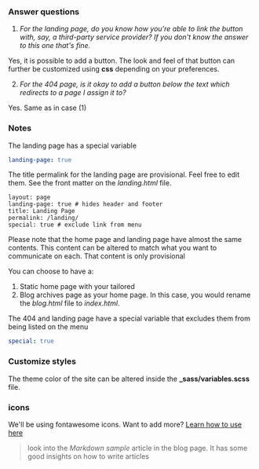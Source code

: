### Answer questions

1. *For the landing page, do you know how you're able to link the button with, say, a third-party service provider? If you don't know the answer to this one that's fine.*
 
 Yes, it is possible to add a button. The look and feel of that button can further be customized using **css** depending on your preferences.

2. *For the 404 page, is it okay to add a button below the text which redirects to a page I assign it to?*
 
 Yes. Same as in case (1)

### Notes
The landing page has a special variable

```yaml
landing-page: true
```
The title permalink for the landing page are provisional. Feel free to edit them. See the front matter on the *landing.html* file.

```
layout: page
landing-page: true # hides header and footer
title: Landing Page
permalink: /landing/
special: true # exclude link from menu
```

Please note that the home page and landing page have almost the same contents. This content can be altered to match what you want to communicate on each. That content is only provisional

You can choose to have a:

1. Static home page with your tailored
2. Blog  archives page as your home page. In this case, you would rename the *blog.html* file to *index.html*.

The 404 and landing page have a special variable that excludes them from being listed on the menu

```yaml
special: true
```

### Customize styles

The theme color of the site can be altered inside the **_sass/variables.scss** file.

### icons

We'll be using fontawesome icons. Want to add more? [Learn how to use here](https://fontawesome.com/how-to-use)

> look into the *Markdown sample* article in the blog page. It has some good insights on how to write articles